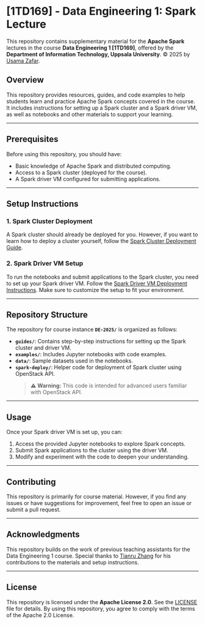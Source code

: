 # [1TD169] - Data Engineering 1: Spark Lecture

This repository contains supplementary material for the **Apache Spark** lectures in the course **Data Engineering 1 [1TD169]**, offered by the **Department of Information Technology, Uppsala University**. &copy; 2025 by [Usama Zafar](https://github.com/usamazf).

## Overview
This repository provides resources, guides, and code examples to help students learn and practice Apache Spark concepts covered in the course. It includes instructions for setting up a Spark cluster and a Spark driver VM, as well as notebooks and other materials to support your learning.

---

## Prerequisites
Before using this repository, you should have:
- Basic knowledge of Apache Spark and distributed computing.
- Access to a Spark cluster (deployed for the course).
- A Spark driver VM configured for submitting applications.

---

## Setup Instructions

### 1. Spark Cluster Deployment
A Spark cluster should already be deployed for you. However, if you want to learn how to deploy a cluster yourself, follow the [Spark Cluster Deployment Guide](https://github.com/usamazf/DE1-Spark/blob/main/DE-2025/guides/spark_cluster_deployment.txt).

### 2. Spark Driver VM Setup
To run the notebooks and submit applications to the Spark cluster, you need to set up your Spark driver VM. Follow the [Spark Driver VM Deployment Instructions](https://github.com/usamazf/DE1-Spark/blob/main/DE-2025/guides/spark-driver-deploy-instruction.md). Make sure to customize the setup to fit your environment.

---

## Repository Structure
The repository for course instance **`DE-2025/`** is organized as follows:
- **`guides/`**: Contains step-by-step instructions for setting up the Spark cluster and driver VM.
- **`examples/`**: Includes Jupyter notebooks with code examples.
- **`data/`**: Sample datasets used in the notebooks.
- **`spark-deploy/`**: Helper code for deployment of Spark cluster using OpenStack API. 
    > **⚠ Warning:** This code is intended for advanced users familiar with OpenStack API. 

---

## Usage
Once your Spark driver VM is set up, you can:
1. Access the provided Jupyter notebooks to explore Spark concepts.
2. Submit Spark applications to the cluster using the driver VM.
3. Modify and experiment with the code to deepen your understanding.

---

## Contributing
This repository is primarily for course material. However, if you find any issues or have suggestions for improvement, feel free to open an issue or submit a pull request.

---

## Acknowledgments
This repository builds on the work of previous teaching assistants for the Data Engineering 1 course. Special thanks to [Tianru Zhang](https://github.com/JSFRi) for his contributions to the materials and setup instructions.

---

## License
This repository is licensed under the **Apache License 2.0**. See the [LICENSE](LICENSE) file for details.
By using this repository, you agree to comply with the terms of the Apache 2.0 License.
